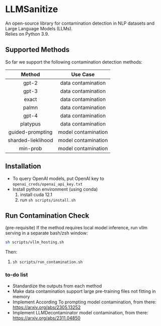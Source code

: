 # LLMSanitize
An open-source library for contamination detection in NLP datasets and Large Language Models (LLMs).  
Relies on Python 3.9.

## Supported Methods
So far we support the following contamination detection methods:

| **Method** | **Use Case** |  
|:-:|:-:|
| gpt-2 | data contamination |
| gpt-3 | data contamination |
| exact | data contamination |
| palmn | data contamination |
| gpt-4 | data contamination |
| platypus | data contamination |
| guided-prompting | model contamination |
| sharded-lieklihood | model contamination |
| min-prob | model contamination |


## Installation
- To query OpenAI models, put OpenAI key to `openai_creds/openai_api_key.txt`
- Install python environment (using conda)
    1. install cuda 12.1
    2. run `sh scripts/install.sh`

## Run Contamination Check
(pre-requisite) If the method requires local model inference, run vllm serving in a separate bash/zsh window:
```bash
sh scripts/vllm_hosting.sh
```
Then: 
1. `sh scripts/run_contamination.sh`


### to-do list
- Standardize the outputs from each method
- Make data contamination support large pre-training files not fitting in memory 
- Implement According To prompting model contamination, from there: https://arxiv.org/abs/2305.13252
- Implement LLMDecontaminator model contamination, from there: https://arxiv.org/abs/2311.04850
